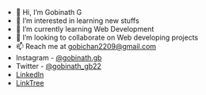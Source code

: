 - 👋 Hi, I’m Gobinath G
- 👀 I’m interested in learning new stuffs
- 🌱 I’m currently learning Web Development
- 💞️ I’m looking to collaborate on Web developing projects
- 📫 Reach me at [gobichan2209@gmail.com](https://mailxto.com/j95lk7)
- Instagram - [@gobinath.gb](https://www.instagram.com/gobinath.gb/)
- Twitter - [@gobinath_gb22](https://twitter.com/gobinath_gb22)
- [LinkedIn](https://www.linkedin.com/in/gobinath-gb/)
- [LinkTree](https://linktr.ee/gobinath.gb)
